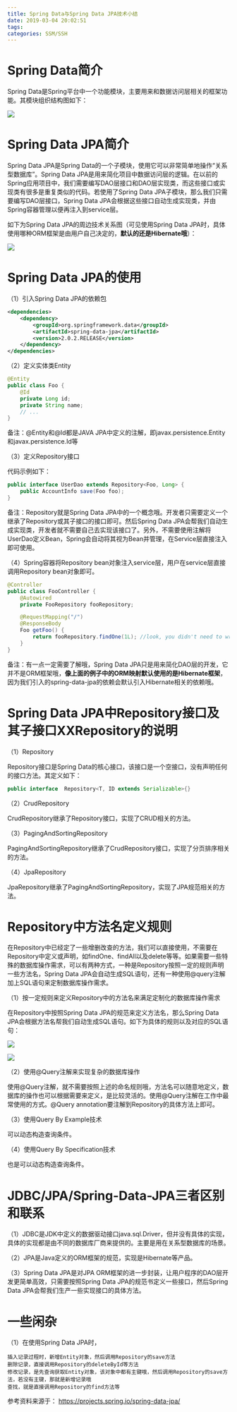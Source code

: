 ```yaml
---
title: Spring Data与Spring Data JPA技术小结
date: 2019-03-04 20:02:51
tags:
categories: SSM/SSH
---
```


# Spring Data简介

Spring Data是Spring平台中一个功能模块，主要用来和数据访问层相关的框架功能。其模块组织结构图如下：

![](/images/java_springdata_1_1.png)

# Spring Data JPA简介

Spring Data JPA是Spring Data的一个子模块，使用它可以非常简单地操作“关系型数据库”。Spring Data JPA是用来简化项目中数据访问层的逻辑。在以前的Spring应用项目中，我们需要编写DAO层接口和DAO层实现类，而这些接口或实现类有很多是重复类似的代码。若使用了Spring Data JPA子模块，那么我们只需要编写DAO层接口，Spring Data JPA会根据这些接口自动生成实现类，并由Spring容器管理以便再注入到service层。

如下为Spring Data JPA的周边技术关系图（可见使用Spring Data JPA时，具体使用哪种ORM框架是由用户自己决定的，**默认的还是Hibernate哦**）：

![](/images/java_springdata_1_2.png)

# Spring Data JPA的使用

（1）引入Spring Data JPA的依赖包

```xml
<dependencies>
    <dependency>
        <groupId>org.springframework.data</groupId>
        <artifactId>spring-data-jpa</artifactId>
        <version>2.0.2.RELEASE</version>
    </dependency>
</dependencies>
```

（2）定义实体类Entity

```java
@Entity
public class Foo {
    @Id
    private Long id;
    private String name;
    // ...
}
```

备注：@Entity和@Id都是JAVA JPA中定义的注解，即javax.persistence.Entity和javax.persistence.Id等

（3）定义Repository接口

代码示例如下：

```java
public interface UserDao extends Repository<Foo, Long> {
    public AccountInfo save(Foo foo);
}
```

备注：Repository就是Spring Data JPA中的一个概念哦。开发者只需要定义一个继承了Repository或其子接口的接口即可。然后Spring Data JPA会帮我们自动生成实现类，开发者就不需要自己去实现该接口了。另外，不需要使用注解将UserDao定义Bean，Spring会自动将其视为Bean并管理，在Service层直接注入即可使用。

（4）Spring容器将Repository bean对象注入service层，用户在service层直接调用Repository bean对象即可。

```java
@Controller
public class FooController {
    @Autowired
    private FooRepository fooRepository;

    @RequestMapping("/")
    @ResponseBody
    Foo getFoo() {
        return fooRepository.findOne(1L); //look, you didn't need to write a DAO!
    }
}
```

备注：有一点一定需要了解哦，Spring Data JPA只是用来简化DAO层的开发，它并不是ORM框架哦，**像上面的例子中的ORM映射默认使用的是Hibernate框架**，因为我们引入的spring-data-jpa的依赖会默认引入Hibernate相关的依赖哦。

# Spring Data JPA中Repository接口及其子接口XXRepository的说明

（1）Repository

Repository接口是Spring Data的核心接口，该接口是一个空接口，没有声明任何的接口方法。其定义如下：

```java
public interface  Repository<T, ID extends Serializable>{}
```

（2）CrudRepository

CrudRepository继承了Repository接口，实现了CRUD相关的方法。

（3）PagingAndSortingRepository

PagingAndSortingRepository继承了CrudRepository接口，实现了分页排序相关的方法。

（4）JpaRepository

JpaRepository继承了PagingAndSortingRepository，实现了JPA规范相关的方法。

# Repository中方法名定义规则

在Repository中已经定了一些增删改查的方法，我们可以直接使用，不需要在Repository中定义或声明，如findOne、findAll以及delete等等。如果需要一些特殊的数据库操作需求，可以有两种方式，一种是Repository按照一定的规则声明一些方法名，Spring Data JPA会自动生成SQL语句，还有一种使用@query注解加上SQL语句来定制数据库操作需求。

（1）按一定规则来定义Repository中的方法名来满足定制化的数据库操作需求

在Repository中按照Spring Data JPA的规范来定义方法名，那么Spring Data JPA会根据方法名帮我们自动生成SQL语句。如下为具体的规则以及对应的SQL语句：

![](/images/java_springdata_1_3.png)

![](/images/java_springdata_1_4.png)

（2）使用@Query注解来实现复杂的数据库操作

使用@Query注解，就不需要按照上述的命名规则哦，方法名可以随意地定义，数据库的操作也可以根据需要来定义，是比较灵活的。使用@Query注解在工作中最常使用的方式。@Query annotation要注解到Repository的具体方法上即可。

（3）使用Query By Example技术

可以动态构造查询条件。

（4）使用Query By Specification技术

也是可以动态构造查询条件。

# JDBC/JPA/Spring-Data-JPA三者区别和联系

（1）JDBC是JDK中定义的数据驱动接口java.sql.Driver，但并没有具体的实现，具体的实现都是由不同的数据库厂商来提供的。主要是用在关系型数据库的场景。

（2）JPA是Java定义的ORM框架的规范，实现是Hibernate等产品。

（3）Spring Data JPA是对JPA ORM框架的进一步封装，让用户程序的DAO层开发更简单高效，只需要按照Spring Data JPA的规范书定义一些接口，然后Spring Data JPA会帮我们生产一些实现接口的具体方法。

# 一些闲杂

（1）在使用Spring Data JPA时，

    插入记录过程时，新增Entity对象，然后调用Repository的save方法
    删除记录，直接调用Repository的deleteById等方法
    修改记录，是先查询获取Entity对象，该对象中都有主键哦，然后调用Repository的save方法，若没有主键，那就是新增记录哦
    查找，就是直接调用Repository的find方法等

参考资料来源于：
https://projects.spring.io/spring-data-jpa/
